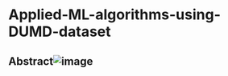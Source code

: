 # Applied-ML-algorithms-using-DUMD-dataset
## Abstract![image](https://user-images.githubusercontent.com/60587913/209273447-07b64a7b-e8cb-4847-93e6-60e782ad27a5.png)

